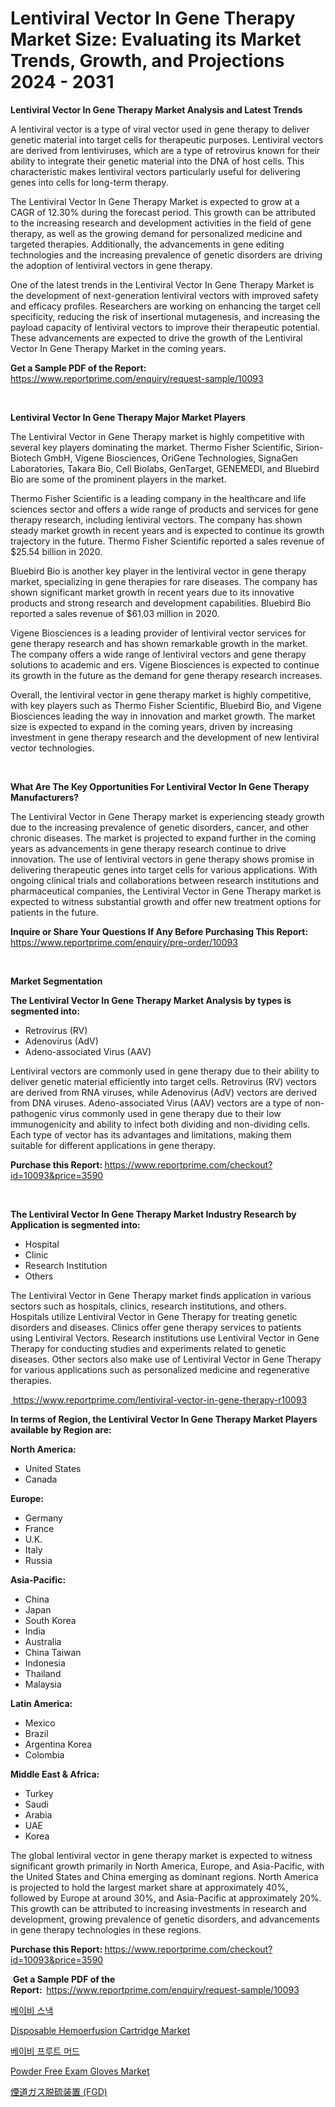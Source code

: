 <p><h1>Lentiviral Vector In Gene Therapy Market Size: Evaluating its Market Trends, Growth, and Projections 2024 - 2031</h1></p><p><strong>Lentiviral Vector In Gene Therapy Market Analysis and Latest Trends</strong></p>
<p><p>A lentiviral vector is a type of viral vector used in gene therapy to deliver genetic material into target cells for therapeutic purposes. Lentiviral vectors are derived from lentiviruses, which are a type of retrovirus known for their ability to integrate their genetic material into the DNA of host cells. This characteristic makes lentiviral vectors particularly useful for delivering genes into cells for long-term therapy.</p><p>The Lentiviral Vector In Gene Therapy Market is expected to grow at a CAGR of 12.30% during the forecast period. This growth can be attributed to the increasing research and development activities in the field of gene therapy, as well as the growing demand for personalized medicine and targeted therapies. Additionally, the advancements in gene editing technologies and the increasing prevalence of genetic disorders are driving the adoption of lentiviral vectors in gene therapy.</p><p>One of the latest trends in the Lentiviral Vector In Gene Therapy Market is the development of next-generation lentiviral vectors with improved safety and efficacy profiles. Researchers are working on enhancing the target cell specificity, reducing the risk of insertional mutagenesis, and increasing the payload capacity of lentiviral vectors to improve their therapeutic potential. These advancements are expected to drive the growth of the Lentiviral Vector In Gene Therapy Market in the coming years.</p></p>
<p><strong>Get a Sample PDF of the Report:&nbsp;</strong> <a href="https://www.reportprime.com/enquiry/request-sample/10093">https://www.reportprime.com/enquiry/request-sample/10093</a></p>
<p>&nbsp;</p>
<p><strong>Lentiviral Vector In Gene Therapy Major Market Players</strong></p>
<p><p>The Lentiviral Vector in Gene Therapy market is highly competitive with several key players dominating the market. Thermo Fisher Scientific, Sirion-Biotech GmbH, Vigene Biosciences, OriGene Technologies, SignaGen Laboratories, Takara Bio, Cell Biolabs, GenTarget, GENEMEDI, and Bluebird Bio are some of the prominent players in the market.</p><p>Thermo Fisher Scientific is a leading company in the healthcare and life sciences sector and offers a wide range of products and services for gene therapy research, including lentiviral vectors. The company has shown steady market growth in recent years and is expected to continue its growth trajectory in the future. Thermo Fisher Scientific reported a sales revenue of $25.54 billion in 2020.</p><p>Bluebird Bio is another key player in the lentiviral vector in gene therapy market, specializing in gene therapies for rare diseases. The company has shown significant market growth in recent years due to its innovative products and strong research and development capabilities. Bluebird Bio reported a sales revenue of $61.03 million in 2020.</p><p>Vigene Biosciences is a leading provider of lentiviral vector services for gene therapy research and has shown remarkable growth in the market. The company offers a wide range of lentiviral vectors and gene therapy solutions to academic and ers. Vigene Biosciences is expected to continue its growth in the future as the demand for gene therapy research increases.</p><p>Overall, the lentiviral vector in gene therapy market is highly competitive, with key players such as Thermo Fisher Scientific, Bluebird Bio, and Vigene Biosciences leading the way in innovation and market growth. The market size is expected to expand in the coming years, driven by increasing investment in gene therapy research and the development of new lentiviral vector technologies.</p></p>
<p>&nbsp;</p>
<p><strong>What Are The Key Opportunities For Lentiviral Vector In Gene Therapy Manufacturers?</strong></p>
<p><p>The Lentiviral Vector in Gene Therapy market is experiencing steady growth due to the increasing prevalence of genetic disorders, cancer, and other chronic diseases. The market is projected to expand further in the coming years as advancements in gene therapy research continue to drive innovation. The use of lentiviral vectors in gene therapy shows promise in delivering therapeutic genes into target cells for various applications. With ongoing clinical trials and collaborations between research institutions and pharmaceutical companies, the Lentiviral Vector in Gene Therapy market is expected to witness substantial growth and offer new treatment options for patients in the future.</p></p>
<p><strong>Inquire or Share Your Questions If Any Before Purchasing This Report:</strong> <a href="https://www.reportprime.com/enquiry/pre-order/10093">https://www.reportprime.com/enquiry/pre-order/10093</a></p>
<p>&nbsp;</p>
<p><strong>Market Segmentation</strong></p>
<p><strong>The Lentiviral Vector In Gene Therapy Market Analysis by types is segmented into:</strong></p>
<p><ul><li>Retrovirus (RV)</li><li>Adenovirus (AdV)</li><li>Adeno-associated Virus (AAV)</li></ul></p>
<p><p>Lentiviral vectors are commonly used in gene therapy due to their ability to deliver genetic material efficiently into target cells. Retrovirus (RV) vectors are derived from RNA viruses, while Adenovirus (AdV) vectors are derived from DNA viruses. Adeno-associated Virus (AAV) vectors are a type of non-pathogenic virus commonly used in gene therapy due to their low immunogenicity and ability to infect both dividing and non-dividing cells. Each type of vector has its advantages and limitations, making them suitable for different applications in gene therapy.</p></p>
<p><strong>Purchase this Report:&nbsp;</strong><a href="https://www.reportprime.com/checkout?id=10093&price=3590">https://www.reportprime.com/checkout?id=10093&price=3590</a></p>
<p>&nbsp;</p>
<p><strong>The Lentiviral Vector In Gene Therapy Market Industry Research by Application is segmented into:</strong></p>
<p><ul><li>Hospital</li><li>Clinic</li><li>Research Institution</li><li>Others</li></ul></p>
<p><p>The Lentiviral Vector in Gene Therapy market finds application in various sectors such as hospitals, clinics, research institutions, and others. Hospitals utilize Lentiviral Vector in Gene Therapy for treating genetic disorders and diseases. Clinics offer gene therapy services to patients using Lentiviral Vectors. Research institutions use Lentiviral Vector in Gene Therapy for conducting studies and experiments related to genetic diseases. Other sectors also make use of Lentiviral Vector in Gene Therapy for various applications such as personalized medicine and regenerative therapies.</p></p>
<p><a href="https://www.reportprime.com/lentiviral-vector-in-gene-therapy-r10093">&nbsp;https://www.reportprime.com/lentiviral-vector-in-gene-therapy-r10093</a></p>
<p><strong>In terms of Region, the Lentiviral Vector In Gene Therapy Market Players available by Region are:</strong></p>
<p>
    <p> <strong> North America: </strong>
        <ul>
            <li>United States</li>
            <li>Canada</li>
        </ul>
        </p> 
    <p> <strong> Europe: </strong>
        <ul>
            <li>Germany</li>
            <li>France</li>
            <li>U.K.</li>
            <li>Italy</li>
            <li>Russia</li>
        </ul>
        </p> 
    <p> <strong> Asia-Pacific: </strong>
        <ul>
            <li>China</li>
            <li>Japan</li>
            <li>South Korea</li>
            <li>India</li>
            <li>Australia</li>
            <li>China Taiwan</li>
            <li>Indonesia</li>
            <li>Thailand</li>
            <li>Malaysia</li>
        </ul>
        </p> 
    <p> <strong> Latin America: </strong>
        <ul>
            <li>Mexico</li>
            <li>Brazil</li>
            <li>Argentina Korea</li>
            <li>Colombia</li>
        </ul>
        </p> 
    <p> <strong> Middle East & Africa: </strong>
        <ul>
            <li>Turkey</li>
            <li>Saudi</li>
            <li>Arabia</li>
            <li>UAE</li>
            <li>Korea</li>
        </ul>
    </p>
    </p>
<p><p>The global lentiviral vector in gene therapy market is expected to witness significant growth primarily in North America, Europe, and Asia-Pacific, with the United States and China emerging as dominant regions. North America is projected to hold the largest market share at approximately 40%, followed by Europe at around 30%, and Asia-Pacific at approximately 20%. This growth can be attributed to increasing investments in research and development, growing prevalence of genetic disorders, and advancements in gene therapy technologies in these regions.</p></p>
<p><strong>Purchase this Report: </strong><a href="https://www.reportprime.com/checkout?id=10093&price=3590">https://www.reportprime.com/checkout?id=10093&price=3590</a></p>
<p>&nbsp;<strong>Get a Sample PDF of the Report:&nbsp;&nbsp;</strong><a href="https://www.reportprime.com/enquiry/request-sample/10093">https://www.reportprime.com/enquiry/request-sample/10093</a></p>
<p><strong></strong></p>
<p><p><a href="https://github.com/milikokao84/Market-Research-Report-List-1/blob/main/7277939116501.md">베이비 스낵</a></p><p><a href="https://github.com/LaceyZemlak1/Market-Research-Report-List-2/blob/main/disposable-hemoerfusion-cartridge-market.md">Disposable Hemoerfusion Cartridge Market</a></p><p><a href="https://github.com/emakpiahsopiah/Market-Research-Report-List-1/blob/main/9268149116502.md">베이비 프루트 머드</a></p><p><a href="https://github.com/Seman3302/Market-Research-Report-List-1/blob/main/powder-free-exam-gloves-market.md">Powder Free Exam Gloves Market</a></p><p><a href="https://github.com/LizaHeller2023/Market-Research-Report-List-1/blob/main/542272694283.md">煙道ガス脱硫装置 (FGD)</a></p></p>